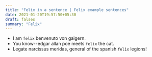 ```yaml
---
title: "Felix in a sentence | Felix example sentences"
date: 2021-01-20T19:57:50+05:30
draft: falses
summary: "Felix"
---
```

- I am `felix` benvenuto von gaigern.
- You know--edgar allan poe meets `felix` the cat.
- Legate narcissus meridas, general of the spanish `felix` legions!
                 
